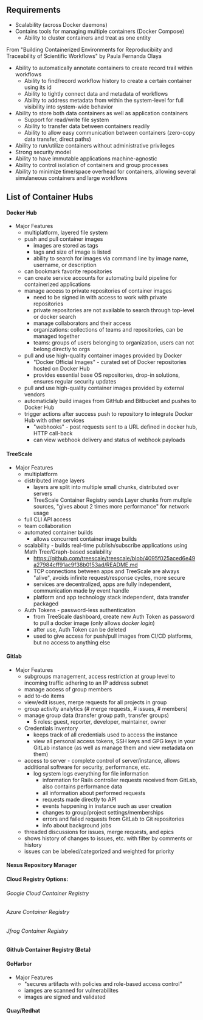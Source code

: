 ## Requirements
* Scalability (across Docker daemons)
* Contains tools for managing multiple containers (Docker Compose)
    * Ability to cluster containers and treat as one entity

From "Building Containerized Environments for Reproducibiity and Traceability of Scientific Workflows" by Paula Fernanda Olaya
* Ability to automatically annotate containers to create record trail within workflows
    * Ability to find/record workflow history to create a certain container using its id
    * Ability to tightly connect data and metadata of workflows
    * Ability to address metadata from within the system-level for full visibility into system-wide behavior
* Ability to store both data containers as well as application containers
    * Support for read/write file system
    * Ability to transfer data between containers readily
    * Ability to allow easy communication between containers (zero-copy data transfer, direct paths)
* Ability to run/utilize containers without administrative privileges
* Strong security model
* Ability to have immutable applications machine-agnostic
* Ability to control isolation of containers and group processes
* Ability to minimize time/space overhead for containers, allowing several simulaneous containers and large workflows

## List of Container Hubs
#### Docker Hub
* Major Features
    * multiplatform, layered file system
    * push and pull container images
        * images are stored as tags
        * tags and size of image is listed
        * ability to search for images via command line by image name, username, or description
    * can bookmark favorite repositories
    * can create service accounts for automating build pipeline for containerized applications
    * manage access to private repositories of container images
        * need to be signed in with access to work with private repositories
        * private repositories are not available to search through top-level or docker search
        * manage collaborators and their access
        * organizations: collections of teams and repositories, can be managed together
        * teams: groups of users belonging to organization, users can not belong directly to orgs
    * pull and use high-quality container images provided by Docker
        * "Docker Official Images" - curated set of Docker repositories hosted on Docker Hub
        * provides essential base OS repositories, drop-in solutions, ensures regular security updates
    * pull and use high-quality container images provided by external vendors
    * automaticlaly build images from GitHub and Bitbucket and pushes to Docker Hub
    * trigger actions after success push to repository to integrate Docker Hub with other services
        * "webhooks" - post requests sent to a URL defined in docker hub, HTTP call-back
        * can view webhook delivery and status of webhook payloads
#### TreeScale
* Major Features
    * multiplatform 
    * distributed image layers
        * layers are split into multiple small chunks, distributed over servers
        * TreeScale Container Registry sends Layer chunks from multple sources, "gives about 2 times more performance" for network usage
    * full CLI API access
    * team collaboration
    * automated container builds
        * allows concurrent container image builds 
    * scalability - builds real-time publish/subscribe applications using Math Tree/Graph-based scalability
        * https://github.com/treescale/treescale/blob/4095f025aced6e49a27984cff91ac9f38b0153ad/README.md
        * TCP connections between apps and TreeScale are always "alive", avoids infinite request/response cycles, more secure
        * services are decentralized, apps are fully independent, communication made by event handle
        * platform and app technology stack independent, data transfer packaged 
    * Auth Tokens - password-less authentication
        * from TreeScale dashboard, create new Auth Token as password to pull a docker image (only allows *docker login*)
        * after use, Auth Token can be deleted
        * used to give access for push/pull images from CI/CD platforms, but no access to anything else
#### Gitlab
* Major Features
    * subgroups management, access restriction at group level to incoming traffic adhering to an IP address subnet
    * manage access of group members
    * add to-do items
    * view/edit issues, merge requests for all projects in group
    * group activity analytics (# merge requests, # issues, # members)
    * manage group data (transfer group path, transfer groups) 
        * 5 roles: guest, reporter, developer, maintainer, owner
    * Credentials inventory
         * keeps track of all credentials used to access the instance
         * view all personal access tokens, SSH keys and GPG keys in your GitLab instance (as well as manage them and view metadata on them) 
    * access to server - complete control of server/instance, allows additional software for security, performance, etc.
        * log system logs everything for file information
            * information for Rails controller requests received from GitLab, also contains performance data
            * all information about performed requests
            *  requests made directly to API
            *  events happening in instance such as user creation
            *  changes to group/project settings/memberships
            *  errors and failed requests from GitLab to Git repositories
            *  info about background jobs
    * threaded discussions for issues, merge requests, and epics
    * shows history of changes to issues, etc. with filter by comments or history
    * issues can be labeled/categorized and weighted for priority
#### Nexus Repository Manager
#### Cloud Registry Options:
 ###### Google Cloud Container Registry
 ###### Azure Container Registry 
###### Jfrog Container Registry
#### Github Container Registry (Beta)
#### GoHarbor
* Major Features
    * "secures artifacts with policies and role-based access control"
    * iamges are scanned for vulnerabilites
    * images are signed and validated
#### Quay/Redhat
